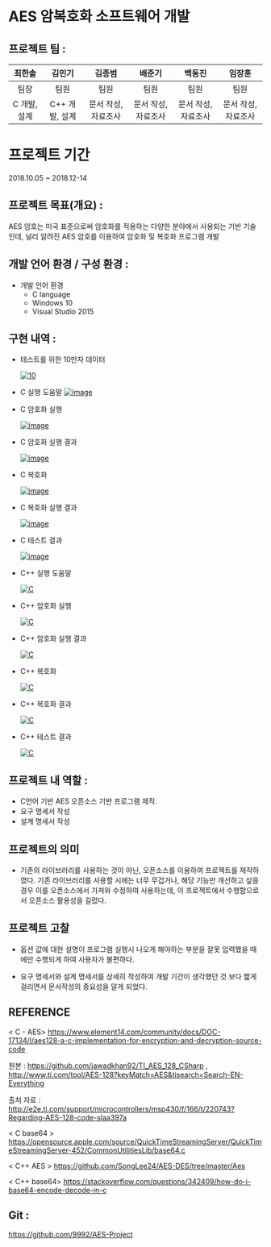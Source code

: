 # AES 암복호화 소프트웨어 개발

## 프로젝트 팀 :
|최한솔|김민기|김종범|배준기|백동진|임장훈|
|:---:|:---:|:---:|:---:|:---:|:---:|
|팀장|팀원|팀원|팀원|팀원|팀원|팀원|
|C 개발, 설계|C++ 개발, 설계|문서 작성,  자료조사|문서 작성,  자료조사|문서 작성,  자료조사|문서 작성,  자료조사|문서 작성,  자료조사|

# 프로젝트 기간
2018.10.05 ~ 2018.12-14

## 프로젝트 목표(개요) :  
AES 암호는 미국 표준으로써 암호화를 적용하는 다양한 분야에서 사용되는 기반 기술인데, 널리 알려진 AES 암호를 이용하여 암호화 및 복호화 프로그램 개발

## 개발 언어 환경 / 구성 환경 :
- 개발 언어 환경
    - C language
    - Windows 10
    - Visual Studio 2015

## 구현 내역 : 
- 테스트를 위한 10만자 데이터

    <a href="https://ibb.co/kMxYfmr"><img src="https://i.ibb.co/yVXL14M/10.png" alt="10" border="0"></a><br>

- C 실행 도움말
    <a href="https://ibb.co/tLVP7qB"><img src="https://i.ibb.co/dm8JdPB/image.png" alt="image" border="0"></a><br>

- C 암호화 실행

    <a href="https://ibb.co/DWtZp7t"><img src="https://i.ibb.co/T2ksLHk/image.png" alt="image" border="0"></a><br>

- C 암호화 실행 결과

    <a href="https://ibb.co/qyP7Cs5"><img src="https://i.ibb.co/xCRXYjH/image.png" alt="image" border="0"></a><br>

- C 복호화

    <a href="https://ibb.co/x5Pb0MQ"><img src="https://i.ibb.co/WKqXwc1/image.png" alt="image" border="0"></a><br>

- C 복호화 실행 결과

    <a href="https://ibb.co/NpVWbR3"><img src="https://i.ibb.co/rM75N9t/image.png" alt="image" border="0"></a><br>

- C 테스트 결과

    <a href="https://ibb.co/cXWP9jM"><img src="https://i.ibb.co/tP0S69k/image.png" alt="image" border="0"></a><br>

- C++ 실행 도움말 

    <a href="https://ibb.co/g6kyFcW"><img src="https://i.ibb.co/1bFZJ4X/C.png" alt="C" border="0"></a><br>

- C++ 암호화 실행

    <a href="https://ibb.co/FhHhvnX"><img src="https://i.ibb.co/zm6mcNF/C.png" alt="C" border="0"></a><br>

- C++ 암호화 실행 결과

    <a href="https://ibb.co/RThMSMc"><img src="https://i.ibb.co/B247P7B/C.png" alt="C" border="0"></a><br>

- C++ 복호화

    <a href="https://ibb.co/HgcwWtD"><img src="https://i.ibb.co/3hx6Dpy/C.png" alt="C" border="0"></a><br>

- C++ 복호화 결과 

    <a href="https://ibb.co/rFKbMvz"><img src="https://i.ibb.co/HBLNYXb/C.png" alt="C" border="0"></a><br>

- C++ 테스트 결과

    <a href="https://imgbb.com/Lz1fNXV"><img src="https://i.ibb.co/6RF5X7j/C.png" alt="C" border="0"></a><br>

## 프로젝트 내 역할 :
- C언어 기반 AES 오픈소스 기반 프로그램 제작.
- 요구 명세서 작성
- 설계 명세서 작성

## 프로젝트의 의미
- 기존의 라이브러리를 사용하는 것이 아닌, 오픈소스를 이용하여 프로젝트를 제작하였다. 기존 라이브러리를 사용할 시에는 너무 무겁거나, 해당 기능만 개선하고 싶을 경우 이를 오픈소스에서 가져와 수정하여 사용하는데, 이 프로젝트에서 수행함으로서 오픈소스 활용성을 길렀다.

## 프로젝트 고찰

- 옵션 값에 대한 설명이 프로그램 실행시 나오게 해야하는 부분을 잘못 입력했을 때에만 수행되게 하여 사용자가 불편하다.

- 요구 명세서와 설계 명세서를 상세히 작성하여 개발 기간이 생각했던 것 보다 짧게걸리면서 문서작성의 중요성을 알게 되었다.

## REFERENCE
< C - AES>
https://www.element14.com/community/docs/DOC-17134/l/aes128-a-c-implementation-for-encryption-and-decryption-source-code

원본 : https://github.com/jawadkhan92/TI_AES_128_CSharp , http://www.ti.com/tool/AES-128?keyMatch=AES&tisearch=Search-EN-Everything

출처 자료 : http://e2e.ti.com/support/microcontrollers/msp430/f/166/t/220743?Regarding-AES-128-code-slaa397a

< C base64 >
https://opensource.apple.com/source/QuickTimeStreamingServer/QuickTimeStreamingServer-452/CommonUtilitiesLib/base64.c

< C++ AES >
https://github.com/SongLee24/AES-DES/tree/master/Aes

< C++ base64>
https://stackoverflow.com/questions/342409/how-do-i-base64-encode-decode-in-c

## Git :
https://github.com/9992/AES-Project
